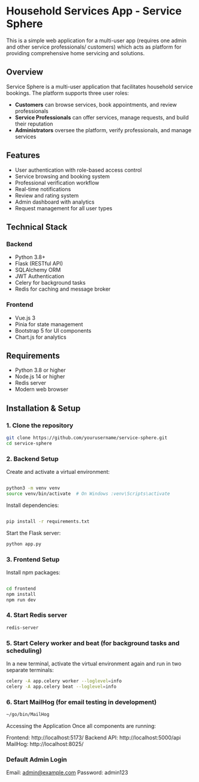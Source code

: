 # Household Services App - Service Sphere

This is a simple web application for a multi-user app (requires one admin and other service professionals/ customers) which acts as platform for providing comprehensive home servicing and solutions.

## Overview

Service Sphere is a multi-user application that facilitates household service bookings. The platform supports three user roles:

- **Customers** can browse services, book appointments, and review professionals
- **Service Professionals** can offer services, manage requests, and build their reputation
- **Administrators** oversee the platform, verify professionals, and manage services

## Features

- User authentication with role-based access control
- Service browsing and booking system
- Professional verification workflow
- Real-time notifications
- Review and rating system
- Admin dashboard with analytics
- Request management for all user types

## Technical Stack

### Backend

- Python 3.8+
- Flask (RESTful API)
- SQLAlchemy ORM
- JWT Authentication
- Celery for background tasks
- Redis for caching and message broker

### Frontend

- Vue.js 3
- Pinia for state management
- Bootstrap 5 for UI components
- Chart.js for analytics

## Requirements

- Python 3.8 or higher
- Node.js 14 or higher
- Redis server
- Modern web browser

## Installation & Setup

### 1. Clone the repository

```bash
git clone https://github.com/yourusername/service-sphere.git
cd service-sphere
```

### 2. Backend Setup

Create and activate a virtual environment:

```bash

python3 -m venv venv
source venv/bin/activate  # On Windows :venv\Scripts\activate

```

Install dependencies:

```bash

pip install -r requirements.txt
```

Start the Flask server:

```bash
python app.py
```

### 3. Frontend Setup

Install npm packages:

```bash

cd frontend
npm install
npm run dev
```

### 4. Start Redis server

```bash
redis-server
```

### 5. Start Celery worker and beat (for background tasks and scheduling)

In a new terminal, activate the virtual environment again and run in two separate terminals:

```bash
celery -A app.celery worker --loglevel=info
celery -A app.celery beat --loglevel=info
```

### 6. Start MailHog (for email testing in development)

```bash
~/go/bin/MailHog
```

Accessing the Application
Once all components are running:

Frontend: http://localhost:5173/
Backend API: http://localhost:5000/api
MailHog: http://localhost:8025/

### Default Admin Login

Email: admin@example.com
Password: admin123
